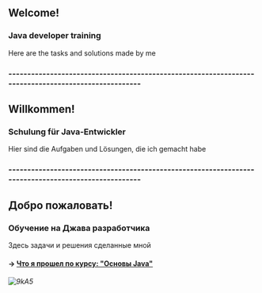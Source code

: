 ## Welcome!
### Java developer training
Here are the tasks and solutions made by me
### ----------------------------------------------------------------------------------------------------
## Willkommen!
### Schulung für Java-Entwickler
Hier sind die Aufgaben und Lösungen, die ich gemacht habe
### ----------------------------------------------------------------------------------------------------
## Добро пожаловать!
### Обучение на Джава разработчика
Здесь задачи и решения сделанные мной
#### → [Что я прошел по курсу: "Основы Java"](https://github.com/Maxim-Wilhelm/JAVA-Homeworks/blob/master/README.md)
###### ![9kA5](https://user-images.githubusercontent.com/69854595/201448079-28d50386-1f7c-4be5-a5d8-669d58fbc179.gif)
